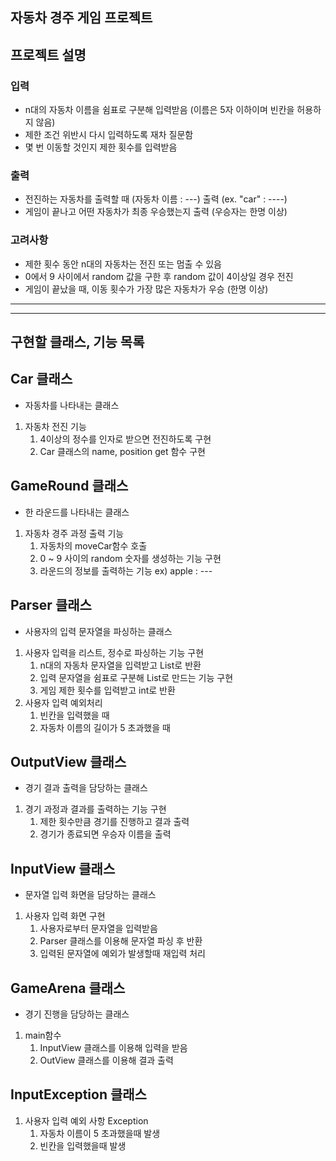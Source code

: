 자동차 경주 게임 프로젝트
---
## 프로젝트 설명

### 입력
 - n대의 자동차 이름을 쉼표로 구분해 입력받음 (이름은 5자 이하이며 빈칸을 허용하지 않음)
 - 제한 조건 위반시 다시 입력하도록 재차 질문함
 - 몇 번 이동할 것인지 제한 횟수를 입력받음

### 출력
 - 전진하는 자동차를 출력할 때 (자동차 이름 : ---) 출력  (ex. "car" : ----)
 - 게임이 끝나고 어떤 자동차가 최종 우승했는지 출력 (우승자는 한명 이상)

### 고려사항
- 제한 횟수 동안 n대의 자동차는 전진 또는 멈출 수 있음
- 0에서 9 사이에서 random 값을 구한 후 random 값이 4이상일 경우 전진
- 게임이 끝났을 때, 이동 횟수가 가장 많은 자동차가 우승 (한명 이상)

---
---

## 구현할 클래스, 기능 목록

## Car 클래스
- 자동차를 나타내는 클래스
1. 자동차 전진 기능
    1. 4이상의 정수를 인자로 받으면 전진하도록 구현
    3. Car 클래스의 name, position get 함수 구현

## GameRound 클래스
- 한 라운드를 나타내는 클래스
1. 자동차 경주 과정 출력 기능
    1. 자동차의 moveCar함수 호출
    2. 0 ~ 9 사이의 random 숫자를 생성하는 기능 구현
    3. 라운드의 정보를 출력하는 기능 ex) apple : ---

## Parser 클래스
- 사용자의 입력 문자열을 파싱하는 클래스
1. 사용자 입력을 리스트, 정수로 파싱하는 기능 구현 
    1. n대의 자동차 문자열을 입력받고 List로 반환 
    2. 입력 문자열을 쉼표로 구분해 List로 만드는 기능 구현
    3. 게임 제한 횟수를 입력받고 int로 반환
2. 사용자 입력 예외처리
    1. 빈칸을 입력했을 때
    2. 자동차 이름의 길이가 5 초과했을 때

## OutputView 클래스
- 경기 결과 출력을 담당하는 클래스
1. 경기 과정과 결과를 출력하는 기능 구현
    1. 제한 횟수만큼 경기를 진행하고 결과 출력
    2. 경기가 종료되면 우승자 이름을 출력

## InputView 클래스
- 문자열 입력 화면을 담당하는 클래스
1. 사용자 입력 화면 구현 
    1. 사용자로부터 문자열을 입력받음
    2. Parser 클래스를 이용해 문자열 파싱 후 반환
    3. 입력된 문자열에 예외가 발생할때 재입력 처리

## GameArena 클래스
- 경기 진행을 담당하는 클래스
1. main함수    
    1. InputView 클래스를 이용해 입력을 받음
    2. OutView 클래스를 이용해 결과 출력

## InputException 클래스
1. 사용자 입력 예외 사항 Exception
    1. 자동차 이름이 5 초과했을때 발생
    2. 빈칸을 입력했을때 발생



